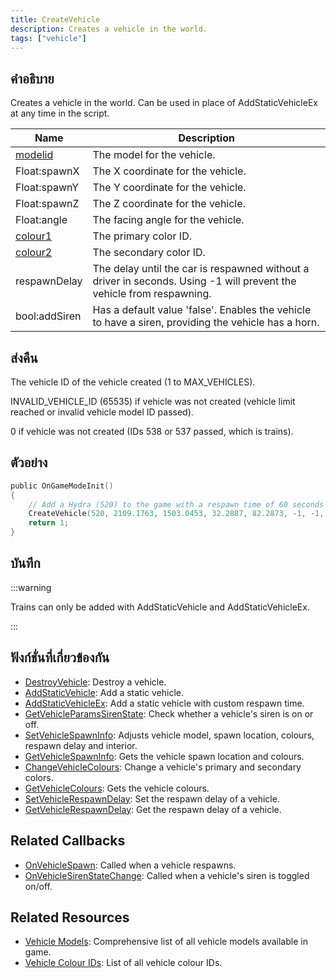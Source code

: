 ```yaml
---
title: CreateVehicle
description: Creates a vehicle in the world.
tags: ["vehicle"]
---
```


## คำอธิบาย

Creates a vehicle in the world. Can be used in place of AddStaticVehicleEx at any time in the script.

| Name                                   | Description                                                                                                          |
| -------------------------------------- | -------------------------------------------------------------------------------------------------------------------- |
| [modelid](../resources/vehicleid)      | The model for the vehicle.                                                                                           |
| Float:spawnX                           | The X coordinate for the vehicle.                                                                                    |
| Float:spawnY                           | The Y coordinate for the vehicle.                                                                                    |
| Float:spawnZ                           | The Z coordinate for the vehicle.                                                                                    |
| Float:angle                            | The facing angle for the vehicle.                                                                                    |
| [colour1](../resources/vehiclecolorid) | The primary color ID.                                                                                                |
| [colour2](../resources/vehiclecolorid) | The secondary color ID.                                                                                              |
| respawnDelay                           | The delay until the car is respawned without a driver in seconds. Using -1 will prevent the vehicle from respawning. |
| bool:addSiren                          | Has a default value 'false'. Enables the vehicle to have a siren, providing the vehicle has a horn.                  |

## ส่งคืน

The vehicle ID of the vehicle created (1 to MAX_VEHICLES).

INVALID_VEHICLE_ID (65535) if vehicle was not created (vehicle limit reached or invalid vehicle model ID passed).

0 if vehicle was not created (IDs 538 or 537 passed, which is trains).

## ตัวอย่าง

```c
public OnGameModeInit()
{
    // Add a Hydra (520) to the game with a respawn time of 60 seconds
    CreateVehicle(520, 2109.1763, 1503.0453, 32.2887, 82.2873, -1, -1, 60);
    return 1;
}
```

## บันทึก

:::warning

Trains can only be added with AddStaticVehicle and AddStaticVehicleEx.

:::

## ฟังก์ชั่นที่เกี่ยวข้องกัน

- [DestroyVehicle](DestroyVehicle): Destroy a vehicle.
- [AddStaticVehicle](AddStaticVehicle): Add a static vehicle.
- [AddStaticVehicleEx](AddStaticVehicleEx): Add a static vehicle with custom respawn time.
- [GetVehicleParamsSirenState](GetVehicleParamsSirenState): Check whether a vehicle's siren is on or off.
- [SetVehicleSpawnInfo](SetVehicleSpawnInfo): Adjusts vehicle model, spawn location, colours, respawn delay and interior.
- [GetVehicleSpawnInfo](GetVehicleSpawnInfo): Gets the vehicle spawn location and colours.
- [ChangeVehicleColours](ChangeVehicleColours): Change a vehicle's primary and secondary colors.
- [GetVehicleColours](GetVehicleColours): Gets the vehicle colours.
- [SetVehicleRespawnDelay](SetVehicleRespawnDelay): Set the respawn delay of a vehicle.
- [GetVehicleRespawnDelay](GetVehicleRespawnDelay): Get the respawn delay of a vehicle.

## Related Callbacks

- [OnVehicleSpawn](../callbacks/OnVehicleSpawn): Called when a vehicle respawns.
- [OnVehicleSirenStateChange](../callbacks/OnVehicleSirenStateChange): Called when a vehicle's siren is toggled on/off.

## Related Resources

- [Vehicle Models](../resources/vehicleid): Comprehensive list of all vehicle models available in game.
- [Vehicle Colour IDs](../resources/vehiclecolorid): List of all vehicle colour IDs.
